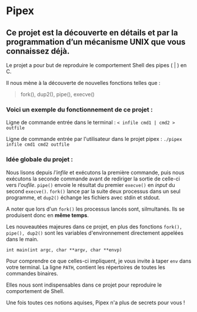 # Pipex
## Ce projet est la découverte en détails et par la programmation d’un mécanisme UNIX que vous connaissez déjà.

Le projet a pour but de reproduire le comportement Shell des pipes ( | ) en C.

Il nous mène à la découverte de nouvelles fonctions telles que :

> fork(), 
> dup2(), 
> pipe(), 
> execve()

### Voici un exemple du fonctionnement de ce projet :

  Ligne de commande entrée dans le terminal :
  ```< infile cmd1 | cmd2 > outfile ```
  
  Ligne de commande entrée par l'utilisateur dans le projet pipex :
  ```./pipex infile cmd1 cmd2 outfile```

### Idée globale du projet :

Nous lisons depuis *l'infile* et exécutons la première commande, puis nous exécutons la seconde commande avant de rediriger la sortie de celle-ci vers *l'oufile*.
```pipe()``` envoie le résultat du premier ```execve()``` en *input* du second ```execve()```. ```fork()``` lance par la suite deux processus dans un seul programme, et ```dup2()``` échange les fichiers avec stdin et stdout.

A noter que lors d'un ```fork()``` les processus lancés sont, silmultanés. Ils se produisent donc en **même temps**.

Les nouveautées majeures dans ce projet, en plus des fonctions ```fork(), pipe(), dup2()``` sont les variables d'environnement directement appelées dans le main.

```int main(int argc, char **argv, char **envp)```

Pour comprendre ce que celles-ci impliquent, je vous invite à taper ```env``` dans votre terminal.
La ligne ```PATH```, contient les répertoires de toutes les commandes binaires.

Elles nous sont indispensables dans ce projet pour reproduire le comportement de Shell.

Une fois toutes ces notions aquises, Pipex n'a plus de secrets pour vous ! 
